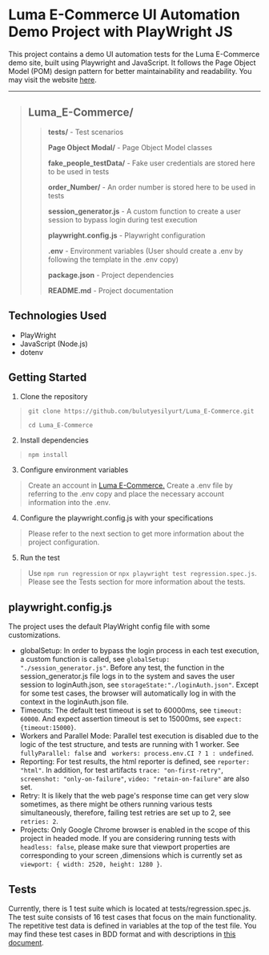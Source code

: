 # Luma E-Commerce UI Automation Demo Project with PlayWright JS
This project contains a demo UI automation tests for the Luma E-Commerce demo site, built using Playwright and JavaScript. It follows the Page Object Model (POM) design pattern for better maintainability and readability. You may visit the website [here](https://magento.softwaretestingboard.com/). 
***  
  
>## **Luma_E-Commerce/**
>
>>**tests/** - Test scenarios
>>
>>**Page Object Modal/** - Page Object Model classes
>>
>>**fake_people_testData/** - Fake user credentials are stored here to be used in tests
>>
>>**order_Number/** - An order number is stored here to be used in tests
>>
>>**session_generator.js** - A custom function to create a user session to bypass login during test execution
>>
>>**playwright.config.js** - Playwright configuration
>>
>>**.env** - Environment variables (User should create a .env by following the template in the .env copy)
>>
>>**package.json** - Project dependencies
>>
>>**README.md** - Project documentation

 
## Technologies Used

* PlayWright
* JavaScript (Node.js)
* dotenv

## Getting Started
1. Clone the repository
> `git clone https://github.com/bulutyesilyurt/Luma_E-Commerce.git`
>
> `cd Luma_E-Commerce`
2. Install dependencies
> `npm install`
3. Configure environment variables
>  Create an account in [Luma E-Commerce.](https://magento.softwaretestingboard.com/) Create a .env file by referring to the .env copy and place the necessary account information into the .env.
4. Configure the playwright.config.js with your specifications
> Please refer to the next section to get more information about the project configuration.
5. Run the test
> Use `npm run regression` or `npx playwright test regression.spec.js`. Please see the Tests section for more information about the tests.


## playwright.config.js
The project uses the default PlayWright config file with some customizations. 
* globalSetup: In order to bypass the login process in each test execution, a custom function is called, see `globalSetup: "./session_generator.js"`. Before any test, the function in the session_generator.js file logs in to the system and saves the user session to loginAuth.json, see `storageState:"./loginAuth.json"`. Except for some test cases, the browser will automatically log in with the context in the loginAuth.json file. 
* Timeouts: The default test timeout is set to 60000ms, see `timeout: 60000`. And expect assertion timeout is set to 15000ms, see `expect: {timeout:15000}`.
* Workers and Parallel Mode: Parallel test execution is disabled due to the logic of the test structure, and tests are running with 1 worker. See `fullyParallel: false` and ` workers: process.env.CI ? 1 : undefined`.
* Reporting: For test results, the html reporter is defined, see `reporter: "html"`. In addition, for test artifacts `trace: "on-first-retry"`, `screenshot: "only-on-failure"`, `video: "retain-on-failure"` are also set.
* Retry: It is likely that the web page's response time can get very slow sometimes, as there might be others running various tests simultaneously, therefore, failing test retries are set up to 2, see `retries: 2`.
* Projects: Only Google Chrome browser is enabled in the scope of this project in headed mode. If you are considering running tests with `headless: false`, please make sure that viewport properties are corresponding to your screen ,dimensions which is currently set as `viewport: { width: 2520, height: 1280 }`.

## Tests
Currently, there is 1 test suite which is located at tests/regression.spec.js. The test suite consists of 16 test cases that focus on the main functionality. The repetitive test data is defined in variables at the top of the test file. You may find these test cases in BDD format and with descriptions in [this document](https://docs.google.com/spreadsheets/d/1HlQjP9GL1UNQqK84gXl_qMCTyHsRgcgYR2Hj2MKvjLs/edit?gid=0#gid=0).
